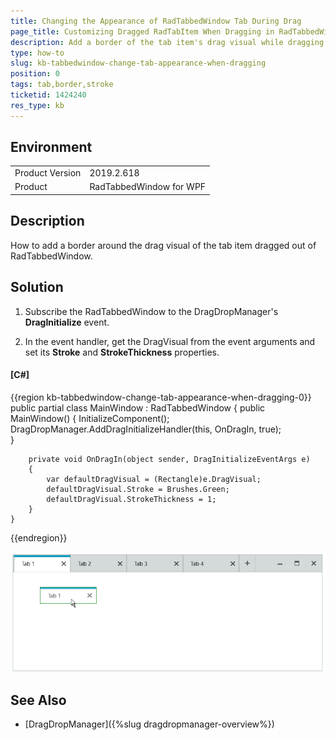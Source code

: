 ```yaml
---
title: Changing the Appearance of RadTabbedWindow Tab During Drag
page_title: Customizing Dragged RadTabItem When Dragging in RadTabbedWindow
description: Add a border of the tab item's drag visual while dragging from RadTabbedWindow.
type: how-to
slug: kb-tabbedwindow-change-tab-appearance-when-dragging
position: 0
tags: tab,border,stroke 
ticketid: 1424240
res_type: kb
---
```


## Environment
<table>
    <tbody>
	    <tr>
	    	<td>Product Version</td>
	    	<td>2019.2.618</td>
	    </tr>
	    <tr>
	    	<td>Product</td>
	    	<td>RadTabbedWindow for WPF</td>
	    </tr>
    </tbody>
</table>

## Description

How to add a border around the drag visual of the tab item dragged out of RadTabbedWindow.

## Solution

1. Subscribe the RadTabbedWindow to the DragDropManager's __DragInitialize__ event.

2. In the event handler, get the DragVisual from the event arguments and set its __Stroke__ and __StrokeThickness__ properties.

#### __[C#]__
{{region kb-tabbedwindow-change-tab-appearance-when-dragging-0}}
	public partial class MainWindow : RadTabbedWindow
	{
		public MainWindow()
		{
			InitializeComponent();
			DragDropManager.AddDragInitializeHandler(this, OnDragIn, true);            
		}

		private void OnDragIn(object sender, DragInitializeEventArgs e)
		{
			var defaultDragVisual = (Rectangle)e.DragVisual;
			defaultDragVisual.Stroke = Brushes.Green;
			defaultDragVisual.StrokeThickness = 1;         
		}
	}
{{endregion}}

![{{ site.framework_name }} RadTabbedWindow Changing the Tab Appearance During Drag](images/kb-tabbedwindow-change-tab-appearance-when-dragging-0.png)

## See Also
* [DragDropManager]({%slug dragdropmanager-overview%})
